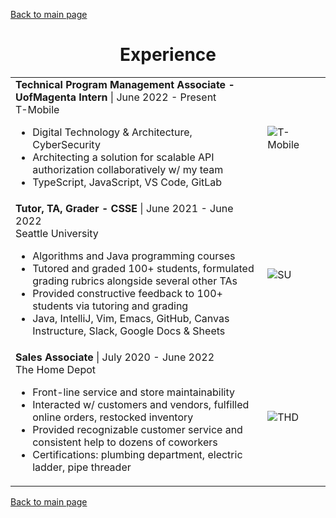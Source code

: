 [Back to main page](./../README.md)

<h1 align="center">Experience</h1>
<table>
  <tr>
    <tr>
    <td width="80%">
      <b>Technical Program Management Associate - UofMagenta Intern</b> | June 2022 - Present<br />
      T-Mobile<br />
      <ul>
        <li>Digital Technology & Architecture, CyberSecurity</li>
        <li>Architecting a solution for scalable API authorization collaboratively w/ my team</li>
        <li>TypeScript, JavaScript, VS Code, GitLab</li>
      </ul>
    </td>
    <td><image alt="T-Mobile" src="https://user-images.githubusercontent.com/77815463/177466280-82d07270-7cf0-4fd0-bbaf-17a4e3e88abc.jpg"/></td>
  </tr>
  </tr>
<!--   <tr>
    <td>
      <b>Software Engineer</b> | July 2022 - Present<br />
      Votegrity<br />
    </td>
    <td><image alt="Votegrity" src="https://user-images.githubusercontent.com/77815463/177466915-f5f599af-cc27-428d-bf38-b8fc81cfce14.jpg" /></td>
  </tr> -->
  <tr>
    <td>
      <b>Tutor, TA, Grader - CSSE</b> | June 2021 - June 2022<br />
      Seattle University<br />
      <ul>
        <li>Algorithms and Java programming courses</li>
        <li>Tutored and graded 100+ students, formulated grading rubrics alongside several other TAs</li>
        <li>Provided constructive feedback to 100+ students via tutoring and grading</li>
        <li>Java, IntelliJ, Vim, Emacs, GitHub, Canvas Instructure, Slack, Google Docs & Sheets</li>
      </ul>
    </td>
    <td><image alt="SU" src="https://user-images.githubusercontent.com/77815463/150693411-28d04330-c00d-46a1-a18a-3bc3b96acb0a.jpg" /></td>
  </tr>
  <tr>
    <td>
      <b>Sales Associate</b> | July 2020 - June 2022<br />
      The Home Depot<br />
      <ul>
        <li>Front-line service and store maintainability</li>
        <li>Interacted w/ customers and vendors, fulfilled online orders, restocked inventory</li>
        <li>Provided recognizable customer service and consistent help to dozens of coworkers</li>
        <li>Certifications: plumbing department, electric ladder, pipe threader</li>
      </ul>
    </td>
    <td><image alt="THD" src="https://user-images.githubusercontent.com/77815463/151709294-1b836044-b8d5-4c57-95cf-4d14bf307fb4.png" /></td>
  </tr>
</table>

[Back to main page](./../README.md)
